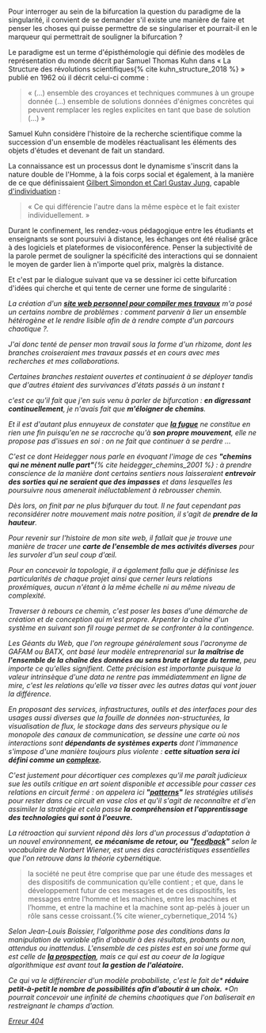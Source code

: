 Pour interroger au sein de la bifurcation la question du paradigme de la singularité, il convient de se demander s'il existe une manière de faire et penser les choses qui puisse permettre de se singulariser et pourrait-il en le marqueur qui permettrait de souligner la bifurcation ?

Le paradigme est un terme d'épisthémologie qui définie des modèles de représentation du monde décrit par Samuel Thomas Kuhn dans « La Structure des révolutions scientifiques{% cite kuhn_structure_2018 %} » publié en 1962 où il décrit celui-ci comme :

>« (...) ensemble des croyances et techniques communes à un groupe donnée (...) ensemble de solutions données d'énigmes concrètes qui peuvent remplacer les regles explicites en tant que base de solution (...) »

Samuel Kuhn considère l'histoire de la recherche scientifique comme la succession d'un ensemble de modèles réactualisant les éléments des objets d'études et devenant de fait un standard.

La connaissance est un processus dont le dynamisme s'inscrit dans la nature double de l'Homme, à la fois corps social et également, à la manière de ce que définissaient [Gilbert Simondon et Carl Gustav Jung](https://www.cairn.info/revue-societes-2011-1-page-105.htm#), capable [d'individuation](https://bifurcation.etxetxe.fr/7-annexes/lexique/) :

>« Ce qui différencie l'autre dans la même espèce et le fait exister individuellement. »

Durant le confinement, les rendez-vous pédagogique entre les étudiants et enseignants se sont poursuivi à distance, les échanges ont été réalisé grâce à des logiciels et plateformes de visioconférence. Penser la subjectivité de la parole permet de souligner la spécificité des interactions qui se donnaient le moyen de garder lien à n'importe quel prix, malgrès la distance.

Et c'est par le dialogue suivant que va se dessiner ici cette bifurcation d'idées qui cherche et qui tente de cerner une forme de singularité :

_La création d'un **[site web personnel pour compiler mes travaux](https://monsite.etxetxe.fr)** m'a posé un certains nombre de problèmes : comment parvenir à lier un ensemble hétérogène et le rendre lisible afin de à rendre compte d'un parcours chaotique ?._

_J'ai donc tenté de penser mon travail sous la forme d'un rhizome, dont les branches croiseraient mes travaux passés et en cours avec mes recherches et mes collaborations._

_Certaines branches restaient ouvertes et continuaient à se déployer tandis que d'autres étaient des survivances d'états passés à un instant t_

_c'est ce qu'il fait que j'en suis venu à parler de bifurcation : **en digressant continuellement**, je n'avais fait que **m'éloigner de chemins**._

_Et il est d'autant plus ennuyeux de constater que **[la fugue](https://bifurcation.etxetxe.fr/7-annexes/lexique/)** ne constitue en rien une fin puisqu'en ne se raccroche qu'à **son propre mouvement**, elle ne propose pas d'issues en soi : on ne fait que continuer à se perdre ..._

_C'est ce dont Heidegger nous parle en évoquant l'image de ces **"chemins qui ne mènent nulle part"**{% cite heidegger_chemins_2001 %} : à prendre conscience de la manière dont certains sentiers nous laisseraient **entrevoir des sorties qui ne seraient que des impasses** et dans lesquelles les poursuivre nous amenerait inéluctablement à rebrousser chemin._

_Dès lors, on finit par ne plus bifurquer du tout. Il ne faut cependant pas reconsidérer notre mouvement mais notre position, il s'agit de **prendre de la hauteur**._

_Pour revenir sur l'histoire de mon site web, il fallait que je trouve une manière de tracer une **carte de l'ensemble de mes activités diverses** pour les survoler d'un seul coup d'œil._

_Pour en concevoir la topologie, il a également fallu que je définisse les particularités de chaque projet ainsi que cerner leurs relations proxémiques, aucun n'étant à la même échelle ni au même niveau de complexité._

_Traverser à rebours ce chemin, c'est poser les bases d'une démarche de création et de conception qui m'est propre. Arpenter la chaîne d'un système en suivant son fil rouge permet de se confronter à la contingence._

_Les Géants du Web, que l'on regroupe généralement sous l'acronyme de GAFAM ou BATX, ont basé leur modèle entreprenarial sur **la maîtrise de l'ensemble de la chaîne des données au sens brute et large du terme**, peu importe ce qu'elles signifient. Cette précision est importante puisque la valeur intrinsèque d'une data ne rentre pas immédiatemment en ligne de mire, c'est les relations qu'elle va tisser avec les autres datas qui vont jouer la différence._

_En proposant des services, infrastructures, outils et des interfaces pour des usages aussi diverses que la fouille de données non-structurées, la visualisation de flux, le stockage dans des serveurs physique ou le monopole des canaux de communication, se dessine une carte où nos interactions sont **dépendants de systèmes experts** dont l'immanence s'impose d'une manière toujours plus violente : **cette situation sera ici défini comme un [complexe](https://bifurcation.etxetxe.fr/7-annexes/lexique/).**_

_C'est justement pour décortiquer ces complexes qu'il me paraît judicieux sue les outils critique en art soient disponible et accessible pour casser ces relations en circuit fermé : on appelera ici **"[patterns](https://bifurcation.etxetxe.fr/7-annexes/lexique/)"** les stratégies utilisés pour rester dans ce circuit en vase clos et qu'il s'agit de reconnaître et d'en assimiler la stratégie et cela passe **la compréhension et l'apprentissage des technologies qui sont à l'oeuvre.**_

_La rétroaction qui survient répond dès lors d'un processus d'adaptation à un nouvel environnement, **ce mécanisme de retour, ou "[feedback](https://bifurcation.etxetxe.fr/7-annexes/lexique/)"** selon le vocabulaire de Norbert Wiener, est unes des caractéristiques essentielles que l'on retrouve dans la théorie cybernétique._

>la société ne peut être comprise que par une étude des messages et des dispositifs de communication qu’elle contient ; et que, dans le développement futur de ces messages et de ces dispositifs, les messages entre l’homme et les machines, entre les machines et l’homme, et entre la machine et la machine sont ap-pelés à jouer un rôle sans cesse croissant.{% cite wiener_cybernetique_2014 %}

_Selon Jean-Louis Boissier, l'algorithme pose des conditions dans la manipulation de variable afin d'aboutir à des résultats, probants ou non, attendus ou inattendus. L'ensemble de ces pistes est en soi une forme qui est celle de **[la prospection](https://bifurcation.etxetxe.fr/7-annexes/lexique/)**, mais ce qui est au coeur de la logique algorithmique est avant tout **la gestion de l'aléatoire.**_

_Ce qui va le différencier d'un modèle probabiliste, c'est le fait de* **réduire petit-à-petit le nombre de possibilités afin d'aboutir à un choix.** *On pourrait concevoir une infinité de chemins chaotiques que l'on baliserait en restreignant le champs d'action._

_[Erreur 404](https://bifurcation.etxetxe.fr/404.html)_
